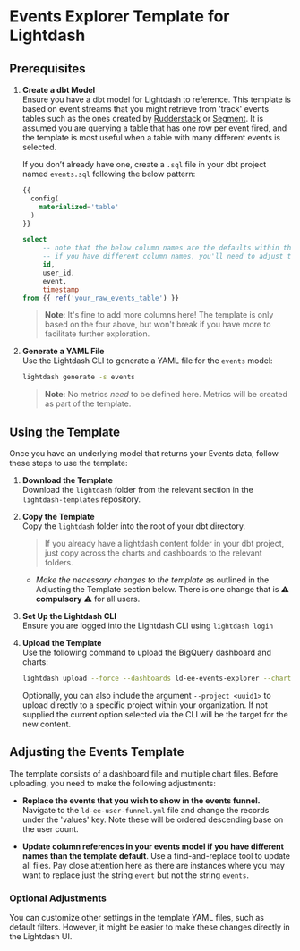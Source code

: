 # Events Explorer Template for Lightdash

## Prerequisites

1. **Create a dbt Model**  
   Ensure you have a dbt model for Lightdash to reference. This template is based on event streams that you might retrieve from 'track' events tables such as the ones created by [Rudderstack](https://www.rudderstack.com/docs/event-spec/standard-events/track/) or [Segment](https://segment.com/docs/connections/storage/warehouses/schema/#tracks-table). It is assumed you are querying a table that has one row per event fired, and the template is most useful when a table with many different events is selected.

   If you don’t already have one, create a `.sql` file in your dbt project named `events.sql` following the below pattern:

   ```sql
   {{
     config(
       materialized='table'
     )
   }}

   select  
        -- note that the below column names are the defaults within the template.
        -- if you have different column names, you'll need to adjust the template before uploading.
        id,
        user_id,
        event,
        timestamp
   from {{ ref('your_raw_events_table') }}
   ```
   > **Note**: It's fine to add more columns here! The template is only based on the four above, but won't break if you have more to facilitate further exploration.

2. **Generate a YAML File**  
   Use the Lightdash CLI to generate a YAML file for the `events` model:
   ```bash
   lightdash generate -s events
   ```

   > **Note**: No metrics *need* to be defined here. Metrics will be created as part of the template.

## Using the Template

Once you have an underlying model that returns your Events data, follow these steps to use the template:

1. **Download the Template**  
   Download the `lightdash` folder from the relevant section in the `lightdash-templates` repository.

2. **Copy the Template**  
   Copy the `lightdash` folder into the root of your dbt directory. 

   > If you already have a lightdash content folder in your dbt project, just copy across the charts and dashboards to the relevant folders.

   - *Make the necessary changes to the template* as outlined in the Adjusting the Template section below. There is one change that is ⚠️ **compulsory** ⚠️ for all users.

3. **Set Up the Lightdash CLI**  
   Ensure you are logged into the Lightdash CLI using `lightdash login`

4. **Upload the Template**  
   Use the following command to upload the BigQuery dashboard and charts:
   ```bash
   lightdash upload --force --dashboards ld-ee-events-explorer --charts ld-ee-event-counts-by-popularity ld-ee-event-counts ld-ee-user-counts ld-ee-user-funnel
   ```
   Optionally, you can also include the argument `--project <uuid1>` to upload directly to a specific project within your organization. If not supplied the current option selected via the CLI will be the target for the new content.

## Adjusting the Events Template

The template consists of a dashboard file and multiple chart files. Before uploading, you need to make the following adjustments:

- **Replace the events that you wish to show in the events funnel.** Navigate to the `ld-ee-user-funnel.yml` file and change the records under the 'values' key. Note these will be ordered descending base on the user count.

- **Update column references in your events model if you have different names than the template default**. Use a find-and-replace tool to update all files. Pay close attention here as there are instances where you may want to replace just the string `event` but not the string `events`.

### Optional Adjustments
You can customize other settings in the template YAML files, such as default filters. However, it might be easier to make these changes directly in the Lightdash UI.
